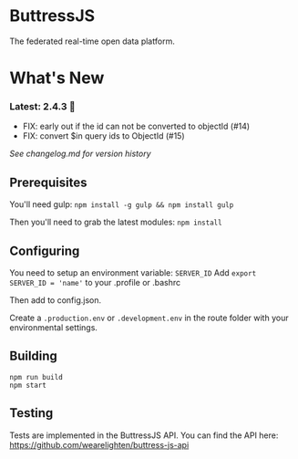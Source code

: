 # ButtressJS
The federated real-time open data platform.

# What's New

### **Latest**: 2.4.3 :tada:
- FIX: early out if the id can not be converted to objectId (#14)
- FIX: convert $in query ids to ObjectId (#15)

*See changelog.md for version history*

## Prerequisites ##
You'll need gulp:
`npm install -g gulp && npm install gulp`

Then you'll need to grab the latest modules:
`npm install`
## Configuring ##
You need to setup an environment variable: `SERVER_ID`
Add `export SERVER_ID = 'name'` to your .profile or .bashrc

Then add to config.json.

Create a `.production.env` or `.development.env` in the route folder with your environmental settings.

## Building ##
```
npm run build
npm start
```
## Testing ##
Tests are implemented in the ButtressJS API.
You can find the API here: https://github.com/wearelighten/buttress-js-api
